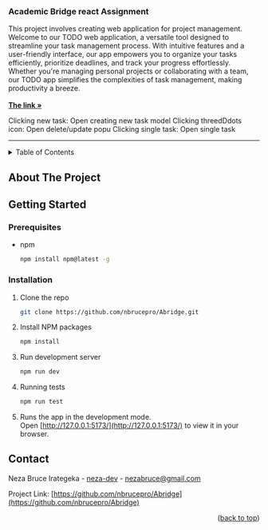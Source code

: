 <a name="readme-top"></a>
<!-- PROJECT LOGO -->
<br />
<div align="start">

  <h3 align="start">Academic Bridge react Assignment</h3>

  <p align="start">
  This project involves creating web application for project management. Welcome to our TODO web application, a versatile tool designed to streamline your task management process. With intuitive features and a user-friendly interface, our app empowers you to organize your tasks efficiently, prioritize deadlines, and track your progress effortlessly. Whether you're managing personal projects or collaborating with a team, our TODO app simplifies the complexities of task management, making productivity a breeze. 
    <br /> 
    <br />
    <a href="https://abridge-ecru.vercel.app/"><strong>The link »</strong></a>
    <br />    
  </p>
  <p align="start">
  Clicking new task: Open creating new task model
  Clicking threedDdots icon: Open delete/update popu
  Clicking single task: Open single task
  </p>
  <hr/>
</div>



<!-- TABLE OF CONTENTS -->
<details>
  <summary>Table of Contents</summary>
  <ol>
    <li>
      <a href="#getting-started">Getting Started</a>
      <ul>
        <li><a href="#prerequisites">Prerequisites</a></li>
        <li><a href="#installation">Installation</a></li>
      </ul>
    </li>
    <li><a href="#contact">Contact</a></li>
  </ol>
</details>



<!-- ABOUT THE PROJECT -->
## About The Project


<!-- GETTING STARTED -->
## Getting Started

### Prerequisites
* npm
  ```sh
  npm install npm@latest -g
  ```

### Installation

1. Clone the repo
   ```sh
   git clone https://github.com/nbrucepro/Abridge.git
   ```
2. Install NPM packages
   ```sh
   npm install
   ```
3. Run development server
   ```sh
   npm run dev
   ```
4. Running tests
   ```sh
   npm run test
   ```
5. Runs the app in the development mode.\
Open [http://127.0.0.1:5173/](http://127.0.0.1:5173/) to view it in your browser.   

<!-- CONTACT -->
## Contact

Neza Bruce Irategeka - [neza-dev](linkedin.com/in/neza-dev/) - nezabruce@gmail.com

Project Link: [https://github.com/nbrucepro/Abridge](https://github.com/nbrucepro/Abridge)

<p align="right">(<a href="#readme-top">back to top</a>)</p>

